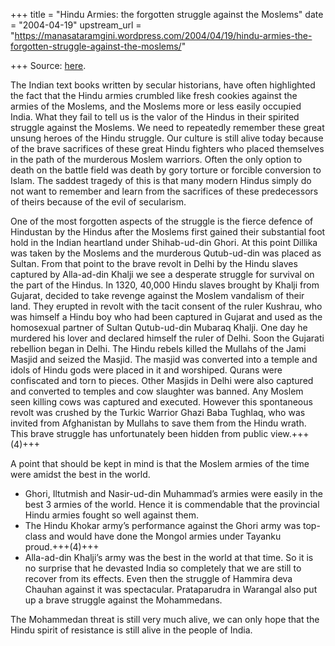 +++
title = "Hindu Armies: the forgotten struggle against the Moslems"
date = "2004-04-19"
upstream_url = "https://manasataramgini.wordpress.com/2004/04/19/hindu-armies-the-forgotten-struggle-against-the-moslems/"

+++
Source: [here](https://manasataramgini.wordpress.com/2004/04/19/hindu-armies-the-forgotten-struggle-against-the-moslems/).

The Indian text books written by secular historians, have often highlighted the fact that the Hindu armies crumbled like fresh cookies against the armies of the Moslems, and the Moslems more or less easily occupied India. What they fail to tell us is the valor of the Hindus in their spirited struggle against the Moslems. We need to repeatedly remember these great unsung heroes of the Hindu struggle. Our culture is still alive today because of the brave sacrifices of these great Hindu fighters who placed themselves in the path of the murderous Moslem warriors. Often the only option to death on the battle field was death by gory torture or forcible conversion to Islam. The saddest tragedy of this is that many modern Hindus simply do not want to remember and learn from the sacrifices of these predecessors of theirs because of the evil of secularism.

One of the most forgotten aspects of the struggle is the fierce defence of Hindustan by the Hindus after the Moslems first gained their substantial foot hold in the Indian heartland under Shihab-ud-din Ghori. At this point Dillika was taken by the Moslems and the murderous Qutub-ud-din was placed as Sultan. From that point to the brave revolt in Delhi by the Hindu slaves captured by Alla-ad-din Khalji we see a desperate struggle for survival on the part of the Hindus. In 1320, 40,000 Hindu slaves brought by Khalji from Gujarat, decided to take revenge against the Moslem vandalism of their land. They erupted in revolt with the tacit consent of the ruler Kushrau, who was himself a Hindu boy who had been captured in Gujarat and used as the homosexual partner of Sultan Qutub-ud-din Mubaraq Khalji. One day he murdered his lover and declared himself the ruler of Delhi. Soon the Gujarati rebellion began in Delhi. The Hindu rebels killed the Mullahs of the Jami Masjid and seized the Masjid. The masjid was converted into a temple and idols of Hindu gods were placed in it and worshiped. Qurans were confiscated and torn to pieces. Other Masjids in Delhi were also captured and converted to temples and cow slaughter was banned. Any Moslem seen killing cows was captured and executed. However this spontaneous revolt was crushed by the Turkic Warrior Ghazi Baba Tughlaq, who was invited from Afghanistan by Mullahs to save them from the Hindu wrath. This brave struggle has unfortunately been hidden from public view.+++(4)+++

A point that should be kept in mind is that the Moslem armies of the time were amidst the best in the world. 

- Ghori, Iltutmish and Nasir-ud-din Muhammad’s armies were easily in the best 3 armies of the world. Hence it is commendable that the provincial Hindu armies fought so well against them.
- The Hindu Khokar army’s performance against the Ghori army was top-class and would have done the Mongol armies under Tayanku proud.+++(4)+++ 
- Alla-ad-din Khalji’s army was the best in the world at that time. So it is no surprise that he devasted India so completely that we are still to recover from its effects. Even then the struggle of Hammira deva Chauhan against it was spectacular. Prataparudra in Warangal also put up a brave struggle against the Mohammedans.

The Mohammedan threat is still very much alive, we can only hope that the Hindu spirit of resistance is still alive in the people of India.  

